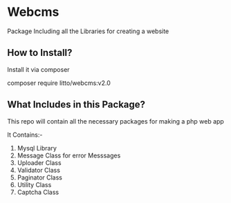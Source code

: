 # Webcms
Package Including all the Libraries for creating a website

## How to Install?

Install it via composer

composer require litto/webcms:v2.0
## What Includes in this Package?

This repo will contain all the necessary packages for making a php web app

It Contains:-

1) Mysql Library
2) Message Class for error Messsages
3) Uploader Class
4) Validator Class
5) Paginator Class
6) Utility Class
7) Captcha Class
